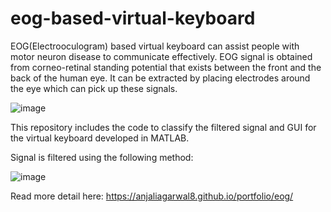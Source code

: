# eog-based-virtual-keyboard
EOG(Electrooculogram) based virtual keyboard can assist people with motor neuron disease to communicate effectively. EOG signal is obtained from corneo-retinal standing potential that exists between the front and the back of the human eye. It can be extracted by placing electrodes around the eye which can pick up these signals. 

![image](https://github.com/Anjali-Agarwal8/eog-based-virtual-keyboard/blob/main/signal.jpg)


This repository includes the code to classify the filtered signal and GUI for the virtual keyboard developed in MATLAB.

Signal is filtered using the following method:

![image](https://github.com/Anjali-Agarwal8/eog-based-virtual-keyboard/blob/main/Signal_filtering.jpg)

Read more detail here: https://anjaliagarwal8.github.io/portfolio/eog/
